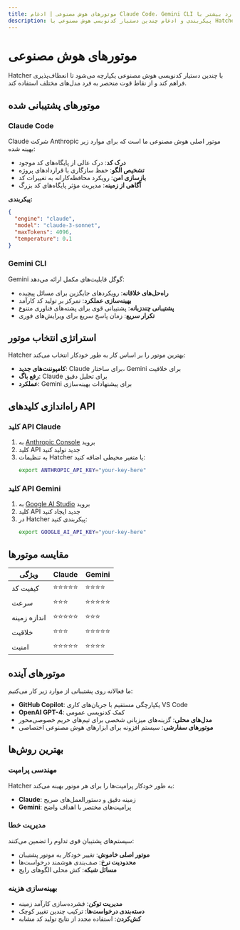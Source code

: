 ```yaml
---
title: موتورهای هوش مصنوعی | ادغام Claude Code، Gemini CLI و موارد بیشتر با Hatcher
description: پیکربندی و ادغام چندین دستیار کدنویسی هوش مصنوعی با Hatcher IDE. پشتیبانی از Claude Code، Gemini CLI و سایر موتورهای هوش مصنوعی برای گردش کارهای توسعه انعطاف‌پذیر و قدرتمند.
---
```


# موتورهای هوش مصنوعی

Hatcher با چندین دستیار کدنویسی هوش مصنوعی یکپارچه می‌شود تا انعطاف‌پذیری فراهم کند و از نقاط قوت منحصر به فرد مدل‌های مختلف استفاده کند.

## موتورهای پشتیبانی شده

### Claude Code

Claude شرکت Anthropic موتور اصلی هوش مصنوعی ما است که برای موارد زیر بهینه شده:

- **درک کد**: درک عالی از پایگاه‌های کد موجود
- **تشخیص الگو**: حفظ سازگاری با قراردادهای پروژه
- **بازسازی امن**: رویکرد محافظه‌کارانه به تغییرات کد
- **آگاهی از زمینه**: مدیریت مؤثر پایگاه‌های کد بزرگ

**پیکربندی:**

```json
{
  "engine": "claude",
  "model": "claude-3-sonnet",
  "maxTokens": 4096,
  "temperature": 0.1
}
```

### Gemini CLI

Gemini گوگل قابلیت‌های مکمل ارائه می‌دهد:

- **راه‌حل‌های خلاقانه**: رویکردهای جایگزین برای مسائل پیچیده
- **بهینه‌سازی عملکرد**: تمرکز بر تولید کد کارآمد
- **پشتیبانی چندزبانه**: پشتیبانی قوی برای پشته‌های فناوری متنوع
- **تکرار سریع**: زمان پاسخ سریع برای ویرایش‌های فوری

## استراتژی انتخاب موتور

Hatcher بهترین موتور را بر اساس کار به طور خودکار انتخاب می‌کند:

- **کامپوننت‌های جدید**: Claude برای ساختار، Gemini برای خلاقیت
- **رفع باگ**: Claude برای تحلیل دقیق
- **عملکرد**: Gemini برای پیشنهادات بهینه‌سازی

## راه‌اندازی کلیدهای API

### کلید API Claude

1. به [Anthropic Console](https://console.anthropic.com) بروید
2. کلید API جدید تولید کنید
3. به تنظیمات Hatcher یا متغیر محیطی اضافه کنید:
   ```bash
   export ANTHROPIC_API_KEY="your-key-here"
   ```

### کلید API Gemini

1. به [Google AI Studio](https://aistudio.google.com) بروید
2. کلید API جدید ایجاد کنید
3. در Hatcher پیکربندی کنید:
   ```bash
   export GOOGLE_AI_API_KEY="your-key-here"
   ```

## مقایسه موتورها

| ویژگی        | Claude     | Gemini     |
| ------------ | ---------- | ---------- |
| کیفیت کد     | ⭐⭐⭐⭐⭐ | ⭐⭐⭐⭐   |
| سرعت         | ⭐⭐⭐     | ⭐⭐⭐⭐⭐ |
| اندازه زمینه | ⭐⭐⭐⭐⭐ | ⭐⭐⭐     |
| خلاقیت       | ⭐⭐⭐     | ⭐⭐⭐⭐⭐ |
| امنیت        | ⭐⭐⭐⭐⭐ | ⭐⭐⭐⭐   |

## موتورهای آینده

ما فعالانه روی پشتیبانی از موارد زیر کار می‌کنیم:

- **GitHub Copilot**: یکپارچگی مستقیم با جریان‌های کاری VS Code
- **OpenAI GPT-4**: کمک کدنویسی عمومی
- **مدل‌های محلی**: گزینه‌های میزبانی شخصی برای تیم‌های حریم خصوصی‌محور
- **موتورهای سفارشی**: سیستم افزونه برای ابزارهای هوش مصنوعی اختصاصی

## بهترین روش‌ها

### مهندسی پرامپت

Hatcher به طور خودکار پرامپت‌ها را برای هر موتور بهینه می‌کند:

- **Claude**: زمینه دقیق و دستورالعمل‌های صریح
- **Gemini**: پرامپت‌های مختصر با اهداف واضح

### مدیریت خطا

سیستم‌های پشتیبان قوی تداوم را تضمین می‌کنند:

- **موتور اصلی خاموش**: تغییر خودکار به موتور پشتیبان
- **محدودیت نرخ**: صف‌بندی هوشمند درخواست‌ها
- **مسائل شبکه**: کش محلی الگوهای رایج

### بهینه‌سازی هزینه

- **مدیریت توکن**: فشرده‌سازی کارآمد زمینه
- **دسته‌بندی درخواست‌ها**: ترکیب چندین تغییر کوچک
- **کش‌کردن**: استفاده مجدد از نتایج تولید کد مشابه
